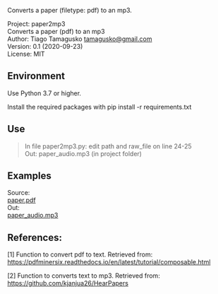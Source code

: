 Converts a paper (filetype: pdf) to an mp3.

Project: paper2mp3  
Converts a paper (pdf) to an mp3  
Author:  Tiago Tamagusko <tamagusko@gmail.com>  
Version: 0.1 (2020-09-23)  
License: MIT

## Environment
Use Python 3.7 or higher.

Install the required packages with pip install -r requirements.txt

## Use
> In file paper2mp3.py: edit path and raw_file on line 24-25  
> Out: paper_audio.mp3 (in project folder)

## Examples
Source:  
[paper.pdf](paper.pdf)  
Out:  
[paper_audio.mp3](paper_audio.mp3)

## References:

<a id="1">[1]</a> 
Function to convert pdf to text. 
Retrieved from: https://pdfminersix.readthedocs.io/en/latest/tutorial/composable.html 

<a id="2">[2]</a> 
Function to converts text to mp3.
Retrieved from: https://github.com/kjanjua26/HearPapers
